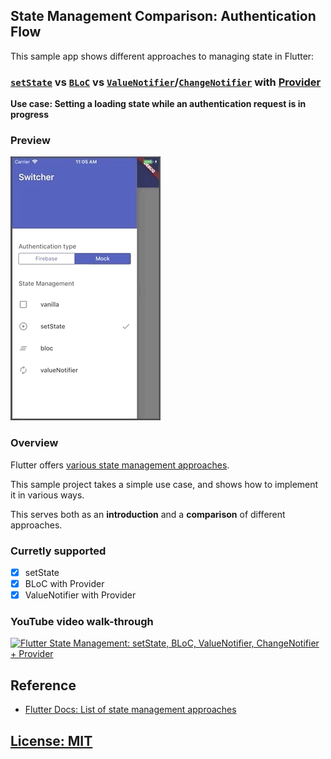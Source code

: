 ## State Management Comparison: Authentication Flow

This sample app shows different approaches to managing state in Flutter:

### [`setState`](https://flutter.dev/docs/development/data-and-backend/state-mgmt/options#setstate) vs [`BLoC`](https://flutter.dev/docs/development/data-and-backend/state-mgmt/options#bloc--rx) vs [`ValueNotifier`](https://api.flutter.dev/flutter/foundation/ValueNotifier-class.html)/[`ChangeNotifier`](https://api.flutter.dev/flutter/foundation/ChangeNotifier-class.html) with [Provider](https://pub.dev/packages/provider)

**Use case: Setting a loading state while an authentication request is in progress**

### Preview

![](media/preview.gif)

### Overview

Flutter offers [various state management approaches](https://flutter.dev/docs/development/data-and-backend/state-mgmt/options#bloc--rx).

This sample project takes a simple use case, and shows how to implement it in various ways.

This serves both as an **introduction** and a **comparison** of different approaches.

### Curretly supported

- [x] setState
- [x] BLoC with Provider
- [x] ValueNotifier with Provider

### YouTube video walk-through

[![Flutter State Management: setState, BLoC, ValueNotifier, ChangeNotifier + Provider](media/firebase-auth-banner-youtube.png)](https://youtu.be/TODO)

## Reference

- [Flutter Docs: List of state management approaches](https://flutter.dev/docs/development/data-and-backend/state-mgmt/options)

## [License: MIT](LICENSE.md)
